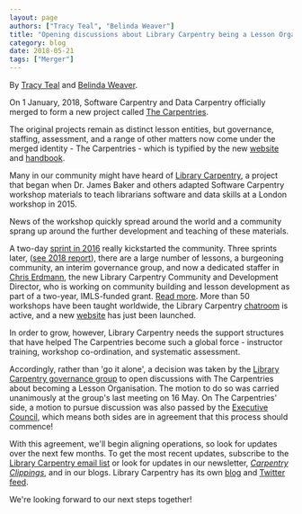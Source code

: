 ```yaml
---
layout: page
authors: ["Tracy Teal", "Belinda Weaver"]
title: "Opening discussions about Library Carpentry being a Lesson Organisation with The Carpentries"
category: blog
date: 2018-05-21
tags: ["Merger"]
---
```


By [Tracy Teal](https://twitter.com/tracykteal) and [Belinda Weaver](https://twitter.com/cloudaus).

On 1 January, 2018, Software Carpentry and Data Carpentry officially merged to form a new project called [The Carpentries](https://carpentries.org/).

The original projects remain as distinct lesson entities, but governance, staffing, assessment, and a range of other matters 
now come under the merged identity - The Carpentries - which is typified by the 
new [website](https://carpentries.org/) and [handbook](https://docs.carpentries.org/).

Many in our community might have heard of [Library Carpentry](http://librarycarpentry.org), a project that began when 
Dr. James Baker and others adapted Software Carpentry workshop materials to teach librarians software and data 
skills at a London workshop in 2015. 

News of the workshop quickly spread around the world and a community sprang up around the further development and 
teaching of these materials. 

A two-day [sprint in 2016](https://software-carpentry.org/blog/2016/06/library-carpentry-sprint.html) really kickstarted the community. 
Three sprints later, ([see 2018 report](https://carpentries.org/blog/2018/05/lc-sprint-report/)), there are a 
large number of lessons, a burgeoning community, an interim governance group, and now a dedicated 
staffer in [Chris Erdmann](https://twitter.com/libcce), the new Library Carpentry Community and Development Director, 
who is working on community building and lesson development as part of a two-year, IMLS-funded grant. 
[Read more](https://carpentries.org/blog/2018/04/announce-ce-lc-hire/). More than 50 workshops have been taught worldwide, the Library Carpentry [chatroom](https://gitter.im/LibraryCarpentry/Lobby) is active, and a new [website](http://librarycarpentry.org) has just been launched.

In order to grow, however, Library Carpentry needs the support structures that have helped The Carpentries 
become such a global force - instructor training, workshop co-ordination, and systematic assessment. 

Accordingly, rather than 'go it alone', a decision was taken by 
the [Library Carpentry governance group](http://librarycarpentry.org/#team) to open discussions with 
The Carpentries about becoming a Lesson Organisation. The motion to do so was carried unanimously 
at the group's last meeting on 16 May. On The Carpentries' side, a motion to pursue discussion was also passed by the [Executive Council](http://static.carpentries.org/governance/), 
which means both sides are in agreement that this process should commence!

With this agreement, we'll begin aligning operations, so look for updates over the next few months. 
To get the most recent updates, subscribe to 
the [Library Carpentry email list](https://groups.google.com/a/carpentries.org/forum/#!forum/library-carpentry) or 
look for updates in our newsletter, [_Carpentry Clippings_](https://carpentries.org/newsletter/), and in our blogs.
Library Carpentry has its own [blog](http://librarycarpentry.org/blog/) and [Twitter feed](https://twitter.com/libcarpentry). 

We're looking forward to our next steps together!


